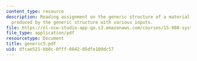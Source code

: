 ```yaml
---
content_type: resource
description: Reading assignment on the generic structure of a material delay and behaviors
  produced by the generic structure with various inputs.
file: https://ol-ocw-studio-app-qa.s3.amazonaws.com/courses/15-988-system-dynamics-self-study-fall-1998-spring-1999/dfcae521bb8c0fff084205dfe109dc57_generic5.pdf
file_type: application/pdf
resourcetype: Document
title: generic5.pdf
uid: dfcae521-bb8c-0fff-0842-05dfe109dc57
---
```

